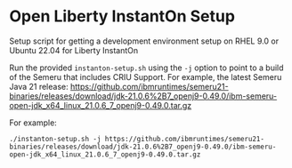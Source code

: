 # Open Liberty InstantOn Setup
Setup script for getting a development environment setup on RHEL 9.0 or Ubuntu 22.04 for Liberty InstantOn

Run the provided `instanton-setup.sh` using the `-j` option to point to a build of
the Semeru that includes CRIU Support.  For example, the latest Semeru Java 21 release: https://github.com/ibmruntimes/semeru21-binaries/releases/download/jdk-21.0.6%2B7_openj9-0.49.0/ibm-semeru-open-jdk_x64_linux_21.0.6_7_openj9-0.49.0.tar.gz

For example:

```
./instanton-setup.sh -j https://github.com/ibmruntimes/semeru21-binaries/releases/download/jdk-21.0.6%2B7_openj9-0.49.0/ibm-semeru-open-jdk_x64_linux_21.0.6_7_openj9-0.49.0.tar.gz
```
